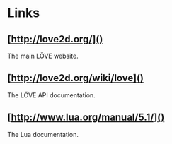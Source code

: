 # Links


## [http://love2d.org/]()

The main LÖVE website.


## [http://love2d.org/wiki/love]()

The LÖVE API documentation.


## [http://www.lua.org/manual/5.1/]()

The Lua documentation.

